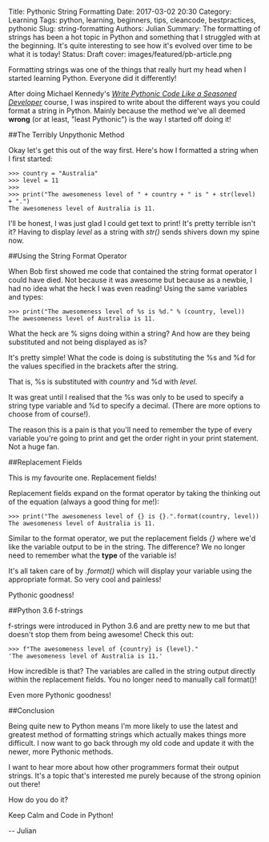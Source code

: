 Title: Pythonic String Formatting
Date: 2017-03-02 20:30
Category: Learning
Tags: python, learning, beginners, tips, cleancode, bestpractices, pythonic
Slug: string-formatting
Authors: Julian
Summary: The formatting of strings has been a hot topic in Python and something that I struggled with at the beginning. It's quite interesting to see how it's evolved over time to be what it is today!
Status: Draft
cover: images/featured/pb-article.png


Formatting strings was one of the things that really hurt my head when I started learning Python. Everyone did it differently!

After doing Michael Kennedy's [*Write Pythonic Code Like a Seasoned Developer*](https://training.talkpython.fm/courses/explore_pythonic_code/write-pythonic-code-like-a-seasoned-developer) course, I was inspired to write about the different ways you could format a string in Python. Mainly because the method we've all deemed **wrong** (or at least, "least Pythonic") is the way I started off doing it!


##The Terribly Unpythonic Method

Okay let's get this out of the way first. Here's how I formatted a string when I first started:

~~~~
>>> country = "Australia"
>>> level = 11
>>>
>>> print("The awesomeness level of " + country + " is " + str(level) + ".")
The awesomeness level of Australia is 11.
~~~~

I'll be honest, I was just glad I could get text to print! It's pretty terrible isn't it? Having to display *level* as a string with *str()* sends shivers down my spine now.


##Using the String Format Operator

When Bob first showed me code that contained the string format operator I could have died. Not because it was awesome but because as a newbie, I had no idea what the heck I was even reading! Using the same variables and types:

~~~~
>>> print("The awesomeness level of %s is %d." % (country, level))
The awesomeness level of Australia is 11.
~~~~

What the heck are % signs doing within a string? And how are they being substituted and not being displayed as is?

It's pretty simple! What the code is doing is substituting the %s and %d for the values specified in the brackets after the string.

That is, %s is substituted with *country* and %d with *level*.

It was great until I realised that the %s was only to be used to specify a string type variable and %d to specify a decimal. (There are more options to choose from of course!).

The reason this is a pain is that you'll need to remember the type of every variable you're going to print and get the order right in your print statement. Not a huge fan.


##Replacement Fields

This is my favourite one. Replacement fields!

Replacement fields expand on the format operator by taking the thinking out of the equation (always a good thing for me!):

~~~~
>>> print("The awesomeness level of {} is {}.".format(country, level))
The awesomeness level of Australia is 11.
~~~~

Similar to the format operator, we put the replacement fields *{}* where we'd like the variable output to be in the string. The difference? We no longer need to remember what the **type** of the variable is! 

It's all taken care of by *.format()* which will display your variable using the appropriate format. So very cool and painless!

Pythonic goodness!


##Python 3.6 f-strings

f-strings were introduced in Python 3.6 and are pretty new to me but that doesn't stop them from being awesome! Check this out:

~~~~
>>> f"The awesomeness level of {country} is {level}."
'The awesomeness level of Australia is 11.'
~~~~

How incredible is that? The variables are called in the string output directly within the replacement fields. You no longer need to manually call format()!

Even more Pythonic goodness!


##Conclusion

Being quite new to Python means I'm more likely to use the latest and greatest method of formatting strings which actually makes things more difficult. I now want to go back through my old code and update it with the newer, more Pythonic methods.

I want to hear more about how other programmers format their output strings. It's a topic that's interested me purely because of the strong opinion out there!

How do you do it?

Keep Calm and Code in Python!

-- Julian
